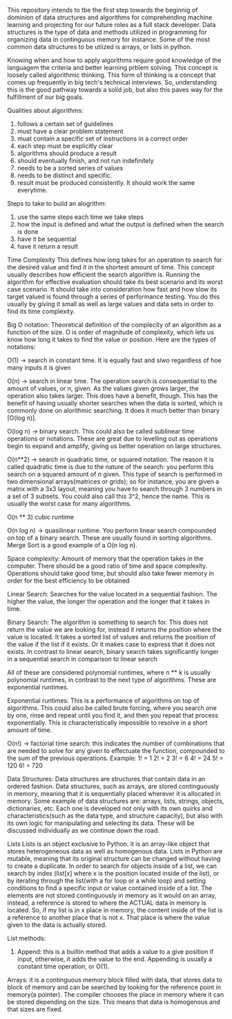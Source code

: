 This repository intends to tbe the first step towards the beginnig of dominion of data structures and algorithms for comprehending machine learning and projecting for our future roles as a full stack developer. Data structures is the type of data and methods utilized in programming for organizing data in continguous memory for instance. Some of the most common data structures to be utiized is arrays, or lists in python.

Knowing when and how to apply algorithms require good knowledge of the languagem the criteria and better learning prblem solving. This concept is loosely called algorithmic thinking. This form of thinking is a concept that comes up frequently in big tech's technical interviews. So, understanding this is the good pathway towards a solid job, but also this paves way for the fulfillment of our big goals.


Qualities about algorithms:
1) follows a certain set of guidelines
2) must have a clear problem statement
3) muat contain a specific set of instructions in a correct order
4) each step must be explicitly clear
5) algorithms should produce a result
6) should eventually finish, and not run indefinitely
7) needs to be a sorted series of values
8) needs to be distinct and specific.
9) result must be produced consistently. It should work the same everytime.

Steps to take to build an alogrithm:
1) use the same steps each time we take steps
2) how the input is defined and what the output is defined when the search is done
3) have it be sequential
4) have it return a result


Time Complexity
This defines how long takes for an operation to search for the desired value and find it in the shortest amount of time. This concept usually describes how efficient the search algorithm is. Running the algorithm for effective evaluation should take its best scenario and its worst case scenario. It should take into consideration how fast and how slow its target valued is found through a series of performance testing. You do this usually by giving it small as well as large values and data sets in order to find its time complexity. 

Big O notation:
Theoretical definition of the complecity of an algorithm as a function of the size. O is order of magnitude of complexity, which lets us know how long it takes to find the value or position. Here are the types of notations:

O(1) -> search in constant time. It is equally fast and slwo regardless of hoe many inputs it is given

O(n) -> search in linear time. The operation search is consequential to the amount of values, or n, given. As the values given grows larger, the operation also takes larger. This does have a benefit, though. This has the benefit of having usually shorter searches when the data is sorted, which is commonly done on alorithmic searching. It does it much better than binary [O(log n)].

O(log n) -> binary search. This could also be called sublinear time operations or notations. These are great due to levelling out as operations begin to expand and amplify, giving us better operation on large structures. 

O(n**2) -> search in quadratic time, or squared notation. The reason it is called quadratic time is due to the nature of the search: you perform this search on a squared amount of n given. This type of search is performed in two dimensional arrays(matrices or grids); so for instance, you are given a matrix with a 3x3 layout, meaning you have to search through 3 numbers in a set of 3 subsets. You could also call this 3^2, hence the name. This is usually the worst case for many algorithms. 

O(n ** 3) cubic runtime

O(n log n) -> quasilinear runtime. You perform linear search compounded on top of a binary search. These are usually found in sorting algorithms. Merge Sort is a good example of a O(n log n). 

Space complexity:
Amount of memory that the operation takes in the computer. There should be a good ratio of time and space complexity. Operations should take good time, but should also take fewer memory in order for the best efficiency to be obtained


Linear Search:
Searches for the value located in a sequential fashion. The higher the value, the longer the operation and the longer that it takes in time. 

Binary Search:
The algorithm is something to search for. This does not return the value we are looking for, instead it returns the position where the value is located. It takes a sorted list of values and returns the position of the value if the list if it exists. Or it makes case to express that it does not exists. In contrast to linear search, binary search takes significantly longer in a sequential search in comparison to linear search


All of these are considered polynomial runtimes, where n ** k is usually polynomial runtimes, in contrast to the next type of algorithms. These are exponential runtimes.

Exponential runtimes:
This is a performance of algorithms on top of algorithms. This could also be called brute forcing, where you search one by one, rinse and repeat until you find it, and then you repeat that process exponentially. This is characteristically impossible to resolve in a short amount of time.

O(n!) -> factorial time search: this indicates the number of combinations that are needed to solve for any given to effectuate the function, compounded to the sum of the previous operations. Example:
1! = 1
2! = 2
3! = 6
4! = 24
5! = 120
6! = 720

Data Structures:
Data structures are structures that contain data in an ordered fashion. Data structures, such as arrays, are stored continguously in memory, meaning that it is sequentially placed wherever it is allocated in memory. Some example of data structures are: arrays, lists, strings, objects, dictionaries, etc. Each one is developed not only with its own quirks and characteristics(such as the data type, and structure capacity), but also with its own logic for manipulating and selecting its data. These will be discussed individually as we continue down the road.

Lists
Lists is an object exclusive to Python. it is an array-like object that stores heterogeneous data as well as homogenous data. Lists in Python are mutable, meaning that its original structure can be changed without having to create a duplicate. In order to search for objects inside of a list, we can search by index (list[x] where x is the position located inside of the list), or by iterating through the list(with a for loop or a while loop) and setting conditions to find a specific input or value contained inside of a list. The elements are not stored continguously in memory as it would on an array, instead, a reference is stored to where the ACTUAL data in memory is located. So, if my list is in x place in memory, the content inside of the list is a reference to another place that is not x. That place is where the value given to the data is actually stored.

List methods:
1) Append: this is a builtin method that adds a value to a give position if input, otherwise, it adds the value to the end. Appending is usually a constant time operation, or O(1). 

Arrays:
it is a continguous memory block filled with data, that stores data to  block of memory and can be searched by looking for the reference point in memory(a pointer). The compiler chooses the place in memory where it can be stored depending on the size. This means that data is homogenous and that sizes are fixed. 
